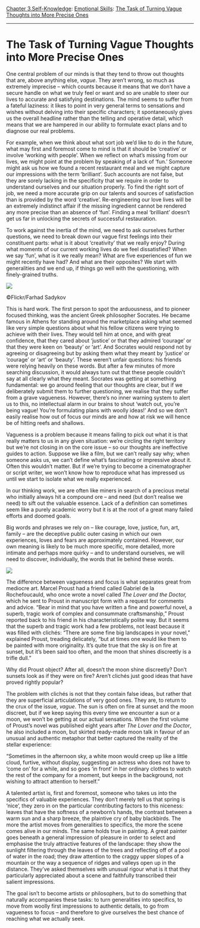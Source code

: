 [Chapter 3.Self-Knowledge](https://www.theschooloflife.com/thebookoflife/category/self-knowledge/): [Emotional Skills](https://www.theschooloflife.com/thebookoflife/category/self-knowledge/emotional-skills/): [The Task of Turning Vague Thoughts into More Precise Ones](https://www.theschooloflife.com/thebookoflife/the-task-of-turning-vague-thoughts-into-more-precise-ones/)

* * *

# The Task of Turning Vague Thoughts into More Precise Ones

One central problem of our minds is that they tend to throw out thoughts that are, above anything else, _vague_. They aren’t wrong, so much as extremely imprecise – which counts because it means that we don’t have a secure handle on what we truly feel or want and so are unable to steer our lives to accurate and satisfying destinations. The mind seems to suffer from a fateful laziness: it likes to point in very general terms to sensations and wishes without delving into their specific characters; it spontaneously gives us the overall headline rather than the telling and operative detail, which means that we are hampered in our ability to formulate exact plans and to diagnose our real problems.

For example, when we think about what sort job we’d like to do in the future, what may first and foremost come to mind is that it should be ‘creative’ or involve ‘working with people’. When we reflect on what’s missing from our lives, we might point at the problem by speaking of a lack of ‘fun.’ Someone might ask us how we found a recent restaurant meal and we might capture our impressions with the term ‘brilliant’. Such accounts are not false, but they are sorely lacking in the specificity that we require in order to understand ourselves and our situation properly. To find the right sort of job, we need a more accurate grip on our talents and sources of satisfaction than is provided by the word ‘creative’. Re-engineering our love lives will be an extremely indistinct affair if the missing ingredient cannot be rendered any more precise than an absence of ‘fun’. Finding a meal ‘brilliant’ doesn’t get us far in unlocking the secrets of successful restauration.

To work against the inertia of the mind, we need to ask ourselves further questions, we need to break down our vague first feelings into their constituent parts: what is it about ‘creativity’ that we really enjoy? During what moments of our current working lives do we feel dissatisfied? When we say ‘fun’, what is it we really mean? What are five experiences of fun we might recently have had? And what are their opposites? We start with generalities and we end up, if things go well with the questioning, with finely-grained truths.

 ![](https://www.theschooloflife.com/thebookoflife/wp-content/uploads/2018/11/31019239910_8f16cab7a0_z.jpg)

©Flickr/Farhad Sadykov

This is hard work. The first person to spot the arduousness, and to pioneer focused thinking, was the ancient Greek philosopher Socrates. He became famous in Athens for standing around the marketplace asking what seemed like very simple questions about what his fellow citizens were trying to achieve with their lives. They would tell him at once, and with great confidence, that they cared about ‘justice’ or that they admired ‘courage’ or that they were keen on ‘beauty’ or ‘art’. And Socrates would respond not by agreeing or disagreeing but by asking them what they meant by ‘justice’ or ‘courage’ or ‘art’ or ‘beauty’. These weren’t unfair questions: his friends were relying heavily on these words. But after a few minutes of more searching discussion, it would always turn out that these people couldn’t say at all clearly what they meant. Socrates was getting at something fundamental: we go around feeling that our thoughts are clear, but if we deliberately submit them to further questioning, we realise that they suffer from a grave vagueness. However, there’s no inner warning system to alert us to this, no intellectual alarm in our brains to shout ‘watch out, you’re being vague! You’re formulating plans with woolly ideas!’ And so we don’t easily realise how out of focus our minds are and how at risk we will hence be of hitting reefs and shallows.

Vagueness is a problem because it means failing to pick out what it is that really matters to us in any given situation: we’re circling the right territory but we’re not closing in on the core issue – so our thoughts are ineffective guides to action. Suppose we like a film, but we can’t really say why; when someone asks us, we can’t define what’s fascinating or impressive about it. Often this wouldn’t matter. But if we’re trying to become a cinematographer or script writer, we won’t know how to reproduce what has impressed us until we start to isolate what we really experienced.

In our thinking work, we are often like miners in search of a precious metal who initially always hit a compound ore – and need (but don’t realise we need) to sift out the valuable essence. Lack of a definition can sometimes seem like a purely academic worry but it is at the root of a great many failed efforts and doomed goals.

Big words and phrases we rely on – like courage, love, justice, fun, art, family – are the deceptive public outer casing in which our own experiences, loves and fears are approximately contained. However, our own meaning is likely to be much more specific, more detailed, more intimate and perhaps more quirky – and to understand ourselves, we will need to discover, individually, the words that lie behind these words.

![](https://www.theschooloflife.com/thebookoflife/wp-content/uploads/2018/11/800px-Marcel_Proust_et_Lucien_Daudet.jpg)

The difference between vagueness and focus is what separates great from mediocre art. Marcel Proust had a friend called Gabriel de la Rochefoucauld, who once wrote a novel called _The Lover and the Doctor,_ which he sent to Proust in manuscript form with a request for comments and advice. “Bear in mind that you have written a fine and powerful novel, a superb, tragic work of complex and consummate craftsmanship,” Proust reported back to his friend in his characteristically polite way. But it seems that the superb and tragic work had a few problems, not least because it was filled with clichés: “There are some fine big landscapes in your novel,” explained Proust, treading delicately, “but at times one would like them to be painted with more originality. It’s quite true that the sky is on fire at sunset, but it’s been said too often, and the moon that shines discreetly is a trifle dull.”

Why did Proust object? After all, doesn’t the moon shine discreetly? Don’t sunsets look as if they were on fire? Aren’t clichés just good ideas that have proved rightly popular?

The problem with clichés is not that they contain false ideas, but rather that they are superficial articulations of very good ones. They are, to return to the crux of the issue, _vague_. The sun is often on fire at sunset and the moon discreet, but if we keep saying this every time we encounter a sun or a moon, we won’t be getting at our actual sensations. When the first volume of Proust’s novel was published eight years after _The Lover and the Doctor_, he also included a moon, but skirted ready-made moon talk in favour of an unusual and authentic metaphor that better captured the reality of the stellar experience:

“Sometimes in the afternoon sky, a white moon would creep up like a little cloud, furtive, without display, suggesting an actress who does not have to ‘come on’ for a while, and so goes ‘in front’ in her ordinary clothes to watch the rest of the company for a moment, but keeps in the background, not wishing to attract attention to herself.”

A talented artist is, first and foremost, someone who takes us into the specifics of valuable experiences. They don’t merely tell us that spring is ‘nice’, they zero in on the particular contributing factors to this niceness: leaves that have the softness of a newborn’s hands, the contrast between a warm sun and a sharp breeze, the plaintive cry of baby blackbirds. The more the artist moves from generalities to specifics, the more the scene comes alive in our minds. The same holds true in painting. A great painter goes beneath a general impression of pleasure in order to select and emphasise the truly attractive features of the landscape: they show the sunlight filtering through the leaves of the trees and reflecting off of a pool of water in the road; they draw attention to the craggy upper slopes of a mountain or the way a sequence of ridges and valleys open up in the distance. They’ve asked themselves with unusual rigour what is it that they particularly appreciated about a scene and faithfully transcribed their salient impressions.

The goal isn’t to become artists or philosophers, but to do something that naturally accompanies these tasks: to turn generalities into specifics, to move from woolly first impressions to authentic details, to go from vagueness to focus – and therefore to give ourselves the best chance of reaching what we actually seek.
